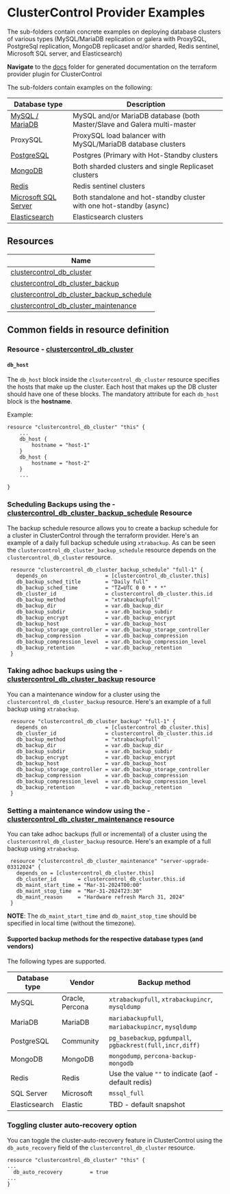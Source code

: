 # ClusterControl Provider Examples

The sub-folders contain concrete examples on deploying database clusters of various types (MySQL/MariaDB replication or galera with ProxySQL,
PostgreSql replication, MongoDB replicaset and/or sharded, Redis sentinel, Microsoft SQL server, and Elasticsearch)

**Navigate** to the [docs](https://github.com/severalnines/terraform-provider-clustercontrol/tree/main/docs) folder for generated documentation on the terraform provider plugin for ClusterControl

The sub-folders contain examples on the following:

| Database type        | Description                                                              |
|----------------------|--------------------------------------------------------------------------|
| [MySQL / MariaDB](https://github.com/severalnines/terraform-provider-clustercontrol/tree/main/examples/mysql-maria)      | MySQL and/or MariaDB database (both Master/Slave and Galera multi-master |
| ProxySQL             | ProxySQL load balancer with MySQL/MariaDB database clusters              |
| [PostgreSQL](https://github.com/severalnines/terraform-provider-clustercontrol/tree/main/examples/postgres)           | Postgres (Primary with Hot-Standby clusters                              |
| [MongoDB](https://github.com/severalnines/terraform-provider-clustercontrol/tree/main/examples/mongo)              | Both sharded clusters and single Replicaset clusters                     |
| [Redis](https://github.com/severalnines/terraform-provider-clustercontrol/tree/main/examples/redis)                | Redis sentinel clusters                                                  |
| [Microsoft SQL Server](https://github.com/severalnines/terraform-provider-clustercontrol/tree/main/examples/mssql) | Both standalone and hot-standby cluster with one hot-standby (async)     |
| [Elasticsearch](https://github.com/severalnines/terraform-provider-clustercontrol/tree/main/examples/elastic)        | Elasticsearch clusters                                                   |



## Resources

| Name                                                                                                                                                                     |
|--------------------------------------------------------------------------------------------------------------------------------------------------------------------------|
| [clustercontrol_db_cluster](https://github.com/severalnines/terraform-provider-clustercontrol/blob/main/docs/resources/db_cluster.md#clustercontrol_db_cluster-resource) |
| [clustercontrol_db_cluster_backup](https://github.com/severalnines/terraform-provider-clustercontrol/blob/main/docs/resources/db_cluster_backup.md#clustercontrol_db_cluster_backup-resource)|                                                                                                                                                                                    |
| [clustercontrol_db_cluster_backup_schedule](https://github.com/severalnines/terraform-provider-clustercontrol/blob/main/docs/resources/db_cluster_backup_schedule.md#clustercontrol_db_cluster_backup_schedule-resource) |
| [clustercontrol_db_cluster_maintenance](https://github.com/severalnines/terraform-provider-clustercontrol/blob/main/docs/resources/db_cluster_maintenance.md#clustercontrol_db_cluster_maintenance-resource)|


## Common fields in resource definition

### Resource - [clustercontrol_db_cluster](https://github.com/severalnines/terraform-provider-clustercontrol/blob/main/docs/resources/db_cluster.md#clustercontrol_db_cluster-resource)
#### `db_host`
The `db_host` block inside the `clsutercontrol_db_cluster` resource specifies the hosts that make up the cluster. Each host
that makes up the DB cluster should have one of these blocks. The mandatory attribute for each `db_host` block is the **hostname**.

Example:

```text
resource "clustercontrol_db_cluster" "this" {
    ...
    db_host {
        hostname = "host-1"
    }
    db_host {
        hostname = "host-2"
    }
    ...

}
```

### Scheduling Backups using the - [clustercontrol_db_cluster_backup_schedule](https://github.com/severalnines/terraform-provider-clustercontrol/blob/main/docs/resources/db_cluster_backup_schedule.md#clustercontrol_db_cluster_backup_schedule-resource) Resource 
The backup schedule resource allows you to create a backup schedule for a cluster in ClusterControl through the 
terraform provider. Here's an example of a daily full backup schedule using `xtrabackup`. As can be seen 
the `clustercontrol_db_cluster_backup_schedule` resource depends on the `clustercontrol_db_cluster` resource.

```text
 resource "clustercontrol_db_cluster_backup_schedule" "full-1" {
   depends_on                   = [clustercontrol_db_cluster.this]
   db_backup_sched_title        = "Daily full"
   db_backup_sched_time         = "TZ=UTC 0 0 * * *"
   db_cluster_id                = clustercontrol_db_cluster.this.id
   db_backup_method             = "xtrabackupfull"
   db_backup_dir                = var.db_backup_dir
   db_backup_subdir             = var.db_backup_subdir
   db_backup_encrypt            = var.db_backup_encrypt
   db_backup_host               = var.db_backup_host
   db_backup_storage_controller = var.db_backup_storage_controller
   db_backup_compression        = var.db_backup_compression
   db_backup_compression_level  = var.db_backup_compression_level
   db_backup_retention          = var.db_backup_retention
 }
```

### Taking adhoc backups using the - [clustercontrol_db_cluster_backup](https://github.com/severalnines/terraform-provider-clustercontrol/blob/main/docs/resources/db_cluster_backup.md#clustercontrol_db_cluster_backup-resource) resource
You can a maintenance window for a cluster using the `clustercontrol_db_cluster_backup` resource. 
Here's an example of a full backup using `xtrabackup`. 

```text
 resource "clustercontrol_db_cluster_backup" "full-1" {
   depends_on                   = [clustercontrol_db_cluster.this]
   db_cluster_id                = clustercontrol_db_cluster.this.id
   db_backup_method             = "xtrabackupfull"
   db_backup_dir                = var.db_backup_dir
   db_backup_subdir             = var.db_backup_subdir
   db_backup_encrypt            = var.db_backup_encrypt
   db_backup_host               = var.db_backup_host
   db_backup_storage_controller = var.db_backup_storage_controller
   db_backup_compression        = var.db_backup_compression
   db_backup_compression_level  = var.db_backup_compression_level
   db_backup_retention          = var.db_backup_retention
 }
```

### Setting a maintenance window using the - [clustercontrol_db_cluster_maintenance](https://github.com/severalnines/terraform-provider-clustercontrol/blob/main/docs/resources/db_cluster_maintenance.md#clustercontrol_db_cluster_maintenance-resource) resource
You can take adhoc backups (full or incremental) of a cluster using the `clustercontrol_db_cluster_backup` resource.
Here's an example of a full backup using `xtrabackup`. 

```text
 resource "clustercontrol_db_cluster_maintenance" "server-upgrade-03312024" {
   depends_on = [clustercontrol_db_cluster.this]
   db_cluster_id       = clustercontrol_db_cluster.this.id
   db_maint_start_time = "Mar-31-2024T00:00"
   db_maint_stop_time  = "Mar-31-2024T23:30"
   db_maint_reason     = "Hardware refresh March 31, 2024"
 }
```
**NOTE**: The `db_maint_start_time` and `db_maint_stop_time` should be specified in local time (without the timezone).

#### Supported backup methods for the respective database types (and vendors)

The following types are supported.

| Database type | Vendor         | Backup method                                                   |
|---------------|----------------|-----------------------------------------------------------------|
| MySQL         | Oracle, Percona | `xtrabackupfull`, `xtrabackupincr`, `mysqldump`                 |
| MariaDB       | MariaDB        | `mariabackupfull`, `mariabackupincr`, `mysqldump`               |
| PostgreSQL    | Community      | `pg_basebackup`, `pgdumpall`, `pgbackrest(full,incr,diff)`      |
| MongoDB       | MongoDB        | `mongodump`, `percona-backup-mongodb` |
| Redis         | Redis          | Use the value `""` to indicate (aof - default redis)            |
| SQL Server    | Microsoft      | `mssql_full`                                                    |
| Elasticsearch | Elastic        | TBD - default snapshot                                          |


### Toggling cluster auto-recovery option
You can toggle the cluster-auto-recovery feature in ClusterControl using the `db_auto_recovery` field of the 
`clustercontrol_db_cluster` resource.

```text
resource "clustercontrol_db_cluster" "this" {
...
  db_auto_recovery         = true
...
}
```